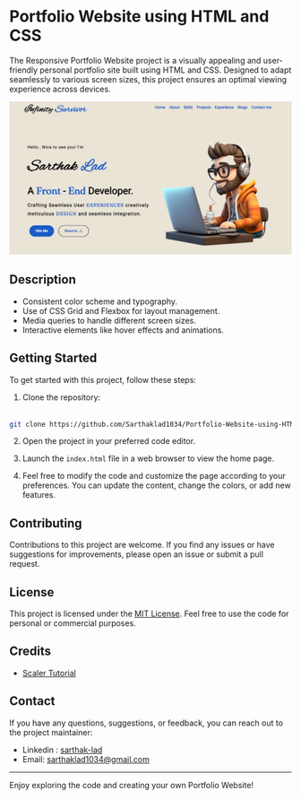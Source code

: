 # Portfolio Website using HTML and CSS

The Responsive Portfolio Website project is a visually appealing and user-friendly personal portfolio site built using HTML and CSS. Designed to adapt seamlessly to various screen sizes, this project ensures an optimal viewing experience across devices. 

![Website preview 1](preview1.jpg)

## Description

* Consistent color scheme and typography.
* Use of CSS Grid and Flexbox for layout management.
* Media queries to handle different screen sizes.
* Interactive elements like hover effects and animations.

## Getting Started

To get started with this project, follow these steps:

1. Clone the repository:

```bash

git clone https://github.com/Sarthaklad1034/Portfolio-Website-using-HTML-and-CSS.git
```

2. Open the project in your preferred code editor.

3. Launch the `index.html` file in a web browser to view the home page.

4. Feel free to modify the code and customize the page according to your preferences. You can update the content, change the colors, or add new features.

## Contributing

Contributions to this project are welcome. If you find any issues or have suggestions for improvements, please open an issue or submit a pull request.

## License

This project is licensed under the [MIT License](LICENSE). Feel free to use the code for personal or commercial purposes.

## Credits
* [Scaler Tutorial](https://www.scaler.com/topics/portfolio-project-css/)

## Contact

If you have any questions, suggestions, or feedback, you can reach out to the project maintainer:

- Linkedin : [sarthak-lad](https://linkedin.com/in/sarthak-lad)
- Email: [sarthaklad1034@gmail.com](mailto:sarthaklad1034@gmail.com)

---

Enjoy exploring the code and creating your own Portfolio Website!
